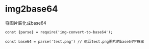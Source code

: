 # img2base64
将图片装化成base64

```
const {parse} = require('img-convert-to-base64');

const base64 = parse('test.png') // 返回test.png图片的base64字符串

```